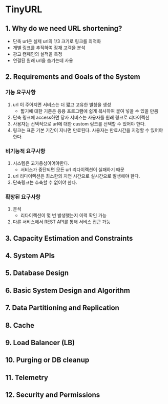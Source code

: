 # TinyURL

## 1. Why do we need URL shortening?

- 단축 url은 실제 url의 1/3 크기로 링크를 최적화
- 개별 링크를 추적하여 잠재 고객을 분석
- 광고 캠페인의 실적을 측정
- 연결된 원래 url을 숨기는데 사용

## 2. Requirements and Goals of the System

### 기능 요구사항
1. url 이 주어지면 서비스는 더 짧고 고유한 별칭을 생성
   - 짧기에 대한 기준은 응용 프로그램에 쉽게 복사하여 붙여 넣을 수 있을 만큼
2. 단축 링크에 access하면 당사 서비스는 사용자를 원래 링크로 리다이렉션
3. 사용자는 선택적으로 url에 대한 custom 링크를 선택할 수 있어야 한다.
4. 링크는 표준 기본 기간이 지나면 만료된다. 사용자는 만료시간을 지정할 수 있어야한다.

### 비기능적 요구사항
1. 시스템은 고가용성이어야한다.
   - 서비스가 중단되면 모든 url 리다이렉션이 실패하기 때문
2. url 리다이렉션은 최소한의 지연 시간으로 실시간으로 발생해야 한다.
3. 단축링크는 추축할 수 없어야 한다.

### 확장된 요구사항
1. 분석
    - 리다이렉션이 몇 번 발생했는지 이력 확인 가능
2. 다른 서비스에서 REST API를 통해 서비스 접근 가능

## 3. Capacity Estimation and Constraints

## 4. System APIs

## 5. Database Design

## 6. Basic System Design and Algorithm

## 7. Data Partitioning and Replication

## 8. Cache

## 9. Load Balancer (LB)

## 10. Purging or DB cleanup

## 11. Telemetry

## 12. Security and Permissions
